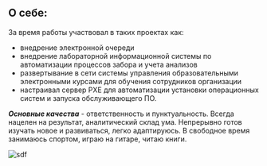 ## О себе: 
За время работы участвовал в таких проектах как: 
 - внедрение электронной очереди
 - внедрение лабораторной информационной системы по автоматизации процессов забора и учета анализов
 - развертывание в сети системы управления образовательными электронными курсами для обучения сотрудников организации
 - настраивал сервер PXE для автоматизации установки операционных систем и запуска обслуживающего ПО.

***Основные качества*** - ответственность и пунктуальность. Всегда нацелен на результат, аналитический склад ума. Непрерывно готов изучать новое и развиваться, легко адаптируюсь. В свободное время занимаюсь спортом, играю на гитаре, читаю книги.

![sdf](https://github.com/user-attachments/assets/20e31cda-06be-4dce-8778-00eed27e0adb)
